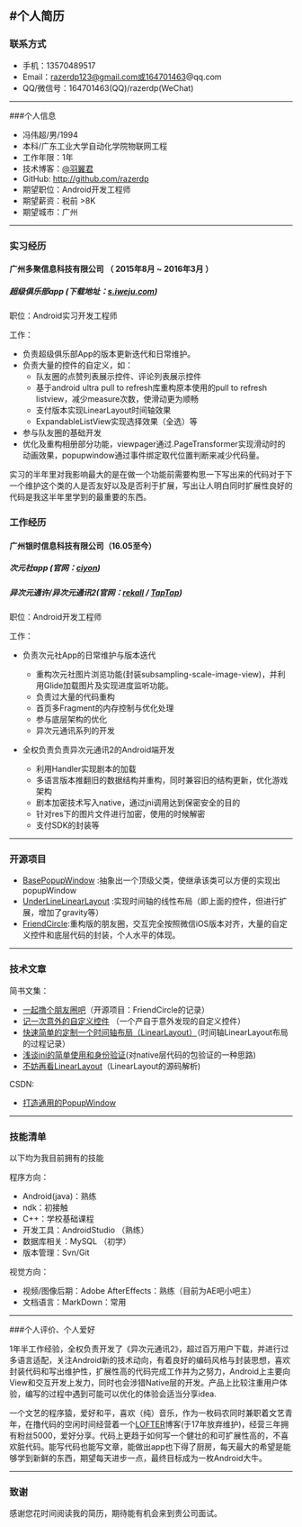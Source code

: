 #个人简历
</br>
---


### 联系方式

- 手机：13570489517
- Email：razerdp123@gmail.com或164701463@qq.com
- QQ/微信号：164701463(QQ)/razerdp(WeChat)

---

###个人信息

 - 冯伟超/男/1994
 - 本科/广东工业大学自动化学院物联网工程
 - 工作年限：1年
 - 技术博客：[@羽翼君](http://www.jianshu.com/users/8ff2bb37d791/latest_articles)
 - GitHub: http://github.com/razerdp
 - 期望职位：Android开发工程师
 - 期望薪资：税前 >8K
 - 期望城市：广州

---

### 实习经历


#### 广州多聚信息科技有限公司 （ 2015年8月 ~ 2016年3月 ）

##### 超级俱乐部app (下载地址：[s.iweju.com](http://s.iweju.com))

职位：Android实习开发工程师

工作：
	
 - 负责超级俱乐部App的版本更新迭代和日常维护。
 - 负责大量的控件的自定义，如：
 	+ 队友圈的点赞列表展示控件、评论列表展示控件
	+ 基于android ultra pull to refresh库重构原本使用的pull to refresh listview，减少measure次数，使滑动更为顺畅
	+ 支付版本实现LinearLayout时间轴效果
	+ ExpandableListView实现选择效果（全选）等
 - 参与队友圈的基础开发
 -  优化及重构相册部分功能，viewpager通过.PageTransformer实现滑动时的动画效果，popupwindow通过事件绑定取代位置判断来减少代码量。
 

实习的半年里对我影响最大的是在做一个功能前需要构思一下写出来的代码对于下一个维护这个类的人是否友好以及是否利于扩展，写出让人明白同时扩展性良好的代码是我这半年里学到的最重要的东西。

### 工作经历

#### 广州银时信息科技有限公司（16.05至今）
##### 次元社app (官网：[ciyon](http://www.ciyo.cn/))
##### 异次元通许/异次元通讯2(官网：[rekall](http://rekallstudio.com/) / [TapTap](https://www.taptap.com/app/34949))

职位：Android开发工程师

工作：

- 负责次元社App的日常维护与版本迭代

	+ 重构次元社图片浏览功能(封装subsampling-scale-image-view)，并利用Glide加载图片及实现进度监听功能。
	+ 负责过大量的代码重构
	+ 首页多Fragment的内存控制与优化处理
	+ 参与底层架构的优化
	+ 异次元通讯系列的开发

- 全权负责负责异次元通讯2的Android端开发

	+ 利用Handler实现剧本的加载
	+ 多语言版本推翻旧的数据结构并重构，同时兼容旧的结构更新，优化游戏架构
	+ 剧本加密技术写入native，通过jni调用达到保密安全的目的
	+ 针对res下的图片文件进行加密，使用的时候解密
	+ 支付SDK的封装等

---

### 开源项目

 - [BasePopupWindow](https://github.com/razerdp/BasePopup) :抽象出一个顶级父类，使继承该类可以方便的实现出popupWindow
 - [UnderLineLinearLayout](https://github.com/razerdp/UnderLineLinearLayout) :实现时间轴的线性布局（即上面的控件，但进行扩展，增加了gravity等）
 - [FriendCircle](https://github.com/razerdp/FriendCircle):重构版的朋友圈，交互完全按照微信iOS版本对齐，大量的自定义控件和底层代码的封装，个人水平的体现。
 
 
---


### 技术文章
简书文集：

- [一起撸个朋友圈吧](http://www.jianshu.com/notebooks/3224048/latest)（开源项目：FriendCircle的记录）
- [记一次意外的自定义控件](http://www.jianshu.com/p/909cb4c7a62e) （一个产自于意外发现的自定义控件）
- [快速简单的定制一个时间轴布局（LinearLayout）](http://www.jianshu.com/p/dee1bfeb6677)（时间轴LinearLayout布局的过程记录）
- [浅谈jni的简单使用和身份验证](http://www.jianshu.com/p/85a1b2738b81)(对native层代码的包验证的一种思路)
- [不妨再看LinearLayout](http://www.jianshu.com/p/aea27bac7c8e)（LinearLayout的源码解析)


CSDN:

- [打造通用的PopupWindow](http://blog.csdn.net/mkfrank/article/details/50522666)

---


### 技能清单
以下均为我目前拥有的技能

程序方向：

- Android(java)：熟练
- ndk：初接触
- C++：学校基础课程
- 开发工具：AndroidStudio （熟练）
- 数据库相关：MySQL （初学）
- 版本管理：Svn/Git

视觉方向：

- 视频/图像后期：Adobe AfterEffects：熟练（目前为AE吧小吧主）
- 文档语言：MarkDown：常用

---

###个人评价、个人爱好

1年半工作经验，全权负责开发了《异次元通讯2》，超过百万用户下载，并进行过多语言适配，关注Android新的技术动向，有着良好的编码风格与封装思想，喜欢封装代码和写出维护性，扩展性高的代码完成工作并为之努力，Android上主要向View和交互开发上发力，同时也会涉猎Native层的开发。产品上比较注重用户体验，编写的过程中遇到可能可以优化的体验会适当分享idea.

一个文艺的程序猿，爱好和平，喜欢（纯）音乐，作为一枚码农同时兼职着文艺青年，在撸代码的空闲时间经营着一个[LOFTER](http://razerdp.lofter.com/)博客(于17年放弃维护)，经营三年拥有粉丝5000，爱好分享。代码上更趋于如何写一个健壮的和可扩展性高的，不喜欢脏代码。能写代码也能写文章，能做出app也下得了厨房，每天最大的希望是能够学到新鲜的东西，期望每天进步一点，最终目标成为一枚Android大牛。

---
### 致谢
感谢您花时间阅读我的简历，期待能有机会来到贵公司面试。
